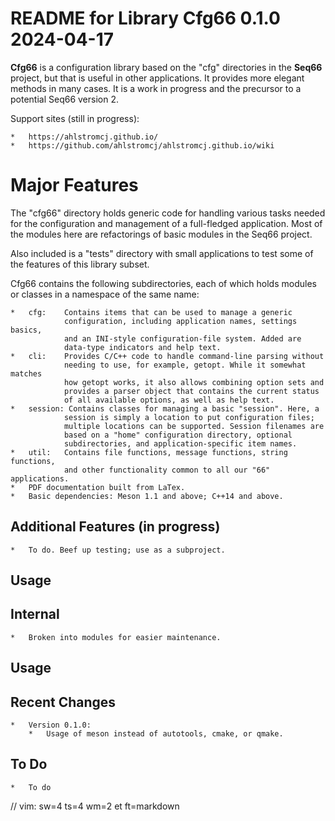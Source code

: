 # README for Library Cfg66 0.1.0 2024-04-17

__Cfg66__ is a configuration library based on the "cfg" directories
in the __Seq66__ project, but that is useful in other applications.
It provides more elegant methods in many cases. It is a work in
progress and the precursor to a potential Seq66 version 2.

Support sites (still in progress):

    *   https://ahlstromcj.github.io/
    *   https://github.com/ahlstromcj/ahlstromcj.github.io/wiki

# Major Features

The "cfg66" directory holds generic code for handling various tasks needed for
the configuration and management of a full-fledged application. Most of the
modules here are refactorings of basic modules in the Seq66 project.

Also included is a "tests" directory with small applications to test some
of the features of this library subset.

Cfg66 contains the following subdirectories, each of which holds modules
or classes in a namespace of the same name:

    *   cfg:    Contains items that can be used to manage a generic
                configuration, including application names, settings basics,
                and an INI-style configuration-file system. Added are
                data-type indicators and help text.
    *   cli:    Provides C/C++ code to handle command-line parsing without
                needing to use, for example, getopt. While it somewhat matches
                how getopt works, it also allows combining option sets and
                provides a parser object that contains the current status
                of all available options, as well as help text.
    *   session: Contains classes for managing a basic "session". Here, a
                session is simply a location to put configuration files;
                multiple locations can be supported. Session filenames are
                based on a "home" configuration directory, optional
                subdirectories, and application-specific item names.
    *   util:   Contains file functions, message functions, string functions,
                and other functionality common to all our "66" applications.
    *   PDF documentation built from LaTex.
    *   Basic dependencies: Meson 1.1 and above; C++14 and above.

##  Additional Features (in progress)

    *   To do. Beef up testing; use as a subproject.

##  Usage

##  Internal

    *   Broken into modules for easier maintenance.

##  Usage

## Recent Changes

    *   Version 0.1.0:
        *   Usage of meson instead of autotools, cmake, or qmake.

## To Do

    *   To do

// vim: sw=4 ts=4 wm=2 et ft=markdown
